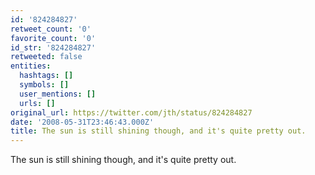 ```yaml
---
id: '824284827'
retweet_count: '0'
favorite_count: '0'
id_str: '824284827'
retweeted: false
entities:
  hashtags: []
  symbols: []
  user_mentions: []
  urls: []
original_url: https://twitter.com/jth/status/824284827
date: '2008-05-31T23:46:43.000Z'
title: The sun is still shining though, and it's quite pretty out.
---
```


The sun is still shining though, and it's quite pretty out.